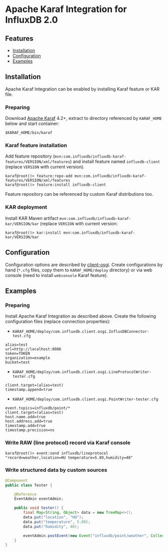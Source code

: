 # Apache Karaf Integration for InfluxDB 2.0

## Features

- [Installation](#installation)
- [Configuration](#configuration)
- [Examples](#examples)

## Installation

Apache Karaf Integration can be enabled by installing Karaf feature or KAR file.

### Preparing

Download [Apache Karaf](http://karaf.apache.org/download.html) 4.2+, extract to directory referenced by `KARAF_HOME` below and start container:

```
$KARAF_HOME/bin/karaf
```

### Karaf feature installation

Add feature repository (`mvn:com.influxdb/influxdb-karaf-features/VERSION/xml/features`) and install feature named `influxdb-client` (replace `VERSION` with current version).

```
karaf@root()> feature:repo-add mvn:com.influxdb/influxdb-karaf-features/VERSION/xml/features
karaf@root()> feature:install influxdb-client
```

Feature repository can be referenced by custom Karaf distributions too.

### KAR deployment

Install KAR Maven artifact `mvn:com.influxdb/influxdb-karaf-kar/VERSION/kar` (replace `VERSION` with current version:

```
karaf@root()> kar:install mvn:com.influxdb/influxdb-karaf-kar/VERSION/kar
```

## Configuration

Configuration options are described by [client-osgi](../client-osgi/README.md). Create configurations by hand (`*.cfg` files, copy them to `KARAF_HOME/deploy` directory) or via web console (need to install `webconsole` Karaf feature).

## Examples

### Preparing

Install Apache Karaf Integration as described above. Create the following configuration files (replace connection properties):

- `KARAF_HOME/deploy/com.influxdb.client.osgi.InfluxDBConnector-test.cfg`
```
alias=test
url=http://localhost:8086
token=TOKEN
organization=example
bucket=test
```

- `KARAF_HOME/deploy/com.influxdb.client.osgi.LineProtocolWriter-tester.cfg`
```
client.target=(alias=test)
timestamp.append=true
```

- `KARAF_HOME/deploy/com.influxdb.client.osgi.PointWriter-tester.cfg`
```
event.topics=influxdb/point/*
client.target=(alias=test)
host.name.add=true
host.address.add=true
timestamp.add=true
timestamp.precision=ns
```

### Write RAW (line protocol) record via Karaf console

```
karaf@root()> event:send influxdb/lineprotocol "record=weather,location=HU temperature=5.89,humidity=48"
```

### Write structured data by custom sources

```java
@Component
public class Tester {

    @Reference
    EventAdmin eventAdmin;

    public void tester() {
        final Map<String, Object> data = new TreeMap<>();
        data.put("location", "HU");
        data.put("temperature", 5.89);
        data.put("humidity", 48);

        eventAdmin.postEvent(new Event("influxdb/point/weather", Collections.singletonMap("point", data)));
    }
}
```